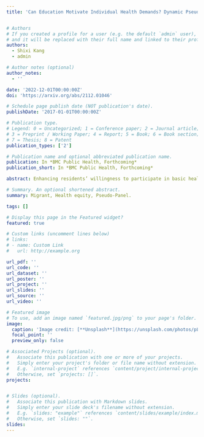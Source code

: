 ```yaml
---
title: 'Can Education Motivate Individual Health Demands? Dynamic Pseudo-panel Evidence from China’s Immigration.'


# Authors
# If you created a profile for a user (e.g. the default `admin` user), write the username (folder name) here
# and it will be replaced with their full name and linked to their profile.
authors:
  - Shixi Kang
  - admin

# Author notes (optional)
author_notes:
  - ''

date: '2022-12-01T00:00:00Z'
doi: 'https://arxiv.org/abs/2112.01046'

# Schedule page publish date (NOT publication's date).
publishDate: '2017-01-01T00:00:00Z'

# Publication type.
# Legend: 0 = Uncategorized; 1 = Conference paper; 2 = Journal article;
# 3 = Preprint / Working Paper; 4 = Report; 5 = Book; 6 = Book section;
# 7 = Thesis; 8 = Patent
publication_types: ['2']

# Publication name and optional abbreviated publication name.
publication: In *BMC Public Health, Forthcoming*
publication_short: In *BMC Public Health, Forthcoming*

abstract: Enhancing residents’ willingness to participate in basic health services is a key initiative to optimize the allo-cation of health care resources and promote equitable improvements in group health. This paper investigates the effect of education on resident health record completion rates using a system GMM model based on pseudo-panel that consisting of five-year cross-sectional data. To mitigate possible endogeneity, this paper controls for cohort effects while also attenuating dynamic bias in the estimation from a dynamic perspective and provides robust estimates based on multi-model regression. The results show that (1) education can give positive returns on health needs to the mobile population under the static perspective, and such returns are underestimated when cohort effects are ignored; (2) there is a significant cumulative effect of file completion rate under the dynamic perspective, and file completion in previous years will have a positive effect on the current year. (3)The positive relationship between education and willingness to make health decisions is also characterized by heterogeneity by gender, generation, and education level itself. Among them, education is more likely to promote decision-making intentions among men and younger groups, and this motivational effect is more significant among those who received basic education.

# Summary. An optional shortened abstract.
summary: Migrant, Health equity, Pseudo-Panel.

tags: []

# Display this page in the Featured widget?
featured: true

# Custom links (uncomment lines below)
# links:
# - name: Custom Link
#   url: http://example.org

url_pdf: ''
url_code: ''
url_dataset: ''
url_poster: ''
url_project: ''
url_slides: ''
url_source: ''
url_video: ''

# Featured image
# To use, add an image named `featured.jpg/png` to your page's folder.
image:
  caption: 'Image credit: [**Unsplash**](https://unsplash.com/photos/pLCdAaMFLTE)'
  focal_point: ''
  preview_only: false

# Associated Projects (optional).
#   Associate this publication with one or more of your projects.
#   Simply enter your project's folder or file name without extension.
#   E.g. `internal-project` references `content/project/internal-project/index.md`.
#   Otherwise, set `projects: []`.
projects:


# Slides (optional).
#   Associate this publication with Markdown slides.
#   Simply enter your slide deck's filename without extension.
#   E.g. `slides: "example"` references `content/slides/example/index.md`.
#   Otherwise, set `slides: ""`.
slides: 
---
```

